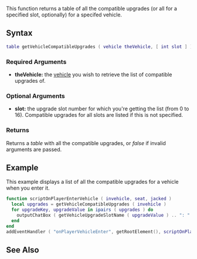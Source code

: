 This function returns a table of all the compatible upgrades (or all for a specified slot, optionally) for a specifed vehicle.

Syntax
------

``` lua
table getVehicleCompatibleUpgrades ( vehicle theVehicle, [ int slot ] )
```

### Required Arguments

-   **theVehicle:** the [vehicle](/docs/vehicle.md "wikilink") you wish to retrieve the list of compatible upgrades of.

### Optional Arguments

-   **slot:** the upgrade slot number for which you're getting the list (from 0 to 16). Compatible upgrades for all slots are listed if this is not specified.

### Returns

Returns a *table* with all the compatible upgrades, or *false* if invalid arguments are passed.

Example
-------

This example displays a list of all the compatible upgrades for a vehicle when you enter it.

``` lua
function scriptOnPlayerEnterVehicle ( invehicle, seat, jacked )
  local upgrades = getVehicleCompatibleUpgrades ( invehicle )
  for upgradeKey, upgradeValue in ipairs ( upgrades ) do
    outputChatBox ( getVehicleUpgradeSlotName ( upgradeValue ) .. ": " .. upgradeValue )
  end
end
addEventHandler ( "onPlayerVehicleEnter", getRootElement(), scriptOnPlayerEnterVehicle )
```

See Also
--------

